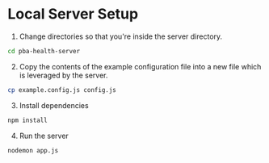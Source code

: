 # Local Server Setup

1. Change directories so that you're inside the server directory.
```bash
cd pba-health-server
```

2. Copy the contents of the example configuration file into a new file which is leveraged by the server.
```bash
cp example.config.js config.js
```

3. Install dependencies
```bash
npm install
```

4. Run the server
```bash
nodemon app.js
```

